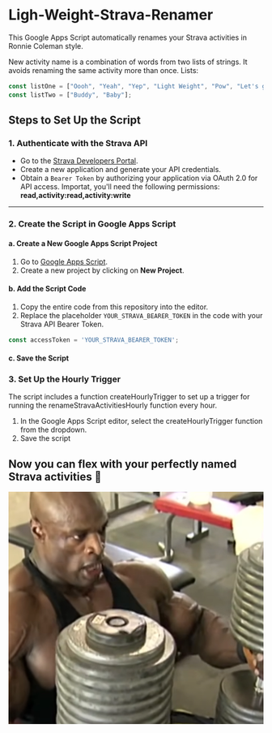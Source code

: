 # Ligh-Weight-Strava-Renamer
This Google Apps Script automatically renames your Strava activities in Ronnie Coleman style.

New activity name is a combination of words from two lists of strings. It avoids renaming the same activity more than once. Lists:
```javascript
const listOne = ["Oooh", "Yeah", "Yep", "Light Weight", "Pow", "Let's gooo", "Gotta get good", "Come on"];
const listTwo = ["Buddy", "Baby"];
```

## Steps to Set Up the Script

### 1. **Authenticate with the Strava API**

- Go to the [Strava Developers Portal](https://developers.strava.com/docs/getting-started).
- Create a new application and generate your API credentials.
- Obtain a `Bearer Token` by authorizing your application via OAuth 2.0 for API access. Importat, you'll need the following permissions: **read,activity:read,activity:write**

---

### 2. **Create the Script in Google Apps Script**

#### a. Create a New Google Apps Script Project

1. Go to [Google Apps Script](https://script.google.com/).
2. Create a new project by clicking on **New Project**.

#### b. Add the Script Code

1. Copy the entire code from this repository into the editor.
2. Replace the placeholder `YOUR_STRAVA_BEARER_TOKEN` in the code with your Strava API Bearer Token.

```javascript
const accessToken = 'YOUR_STRAVA_BEARER_TOKEN';
```
#### c. Save the Script

### 3. Set Up the Hourly Trigger
The script includes a function createHourlyTrigger to set up a trigger for running the renameStravaActivitiesHourly function every hour.

1. In the Google Apps Script editor, select the createHourlyTrigger function from the dropdown.
2. Save the script

## Now you can flex with your perfectly named Strava activities 🏅
![Ronnie](./light_weight.png)

